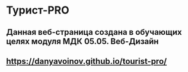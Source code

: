 # Турист-PRO
## Данная веб-страница создана в обучающих целях модуля МДК 05.05. Веб-Дизайн
## https://danyavoinov.github.io/tourist-pro/
